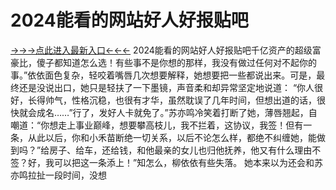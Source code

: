# 2024能看的网站好人好报贴吧

<a href="https://8h6e.com ">→→→点此进入最新入口←←←</a>
2024能看的网站好人好报贴吧千亿资产的超级富豪比，傻子都知道怎么选！有些事不是你想的那样，我没有做过任何对不起你的事。”依依面色复杂，轻咬着嘴唇几次想要解释，她想要把一些都说出来。可是，最终还是没说出口，她只是轻扶了一下墨镜，声音柔和却异常坚定地说道：
“你人很好，长得帅气，性格沉稳，也很有才华，虽然耽误了几年时间，但想出道的话，很快就会成名……”行了，发好人卡就免了。”苏亦鸣冷笑着打断了她，薄唇翘起，自嘲道：“你想走上事业巅峰，想要攀高枝儿，我不拦着，这协议，我签！但有一条，从此以后，你和小禾苗断绝一切关系，以后不论怎么样，都绝不纠缠她，能做到吗？”给房子、给车，还给钱，和他最亲的女儿也归他抚养，他又有什么理由不签？好，我可以把这一条添上！”知怎么，柳依依有些失落。
她本来以为还会和苏亦鸣拉扯一段时间，没想
